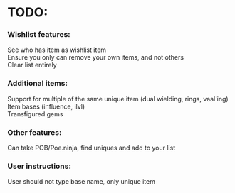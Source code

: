 # TODO:

### Wishlist features:

See who has item as wishlist item  
Ensure you only can remove your own items, and not others  
Clear list entirely

### Additional items:

Support for multiple of the same unique item (dual wielding, rings, vaal'ing)  
Item bases (influence, ilvl)  
Transfigured gems

### Other features:

Can take POB/Poe.ninja, find uniques and add to your list

### User instructions:
User should not type base name, only unique item  
